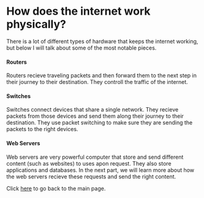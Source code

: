 # How does the internet work physically?
There is a lot of different types of hardware that keeps the internet working, but below I will talk about some of the most notable pieces.
#### Routers
Routers recieve traveling packets and then forward them to the next step in their journey to their destination. They controll the traffic of the internet.  
  
#### Switches
Switches connect devices that share a single network. They recieve packets from those devices and send them along their journey to their destination. They use packet switching to make sure they are sending the packets to the right devices.  
  
#### Web Servers
Web servers are very powerful computer that store and send different content (such as websites) to uses apon request. They also store applications and databases. In the next part, we will learn more about how the web servers recieve these requests and send the right content.
  
Click [here](README.md) to go back to the main page.
